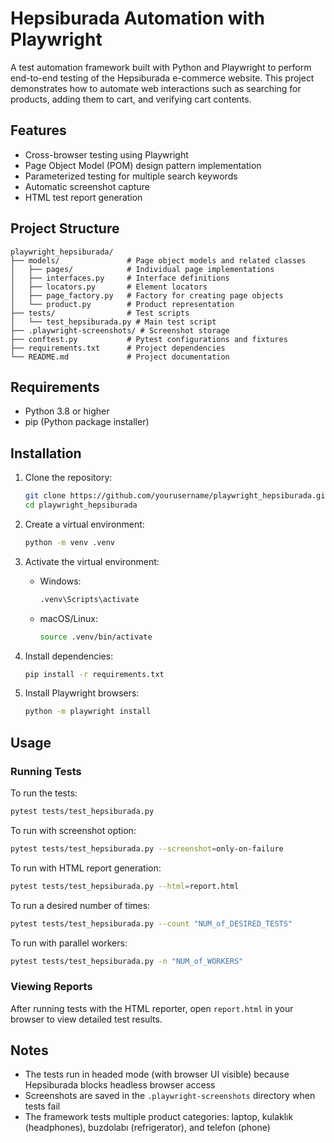 # Hepsiburada Automation with Playwright

A test automation framework built with Python and Playwright to perform end-to-end testing of the Hepsiburada e-commerce website. This project demonstrates how to automate web interactions such as searching for products, adding them to cart, and verifying cart contents.

## Features

- Cross-browser testing using Playwright
- Page Object Model (POM) design pattern implementation
- Parameterized testing for multiple search keywords
- Automatic screenshot capture
- HTML test report generation

## Project Structure

```
playwright_hepsiburada/
├── models/               # Page object models and related classes
│   ├── pages/            # Individual page implementations
│   ├── interfaces.py     # Interface definitions
│   ├── locators.py       # Element locators
│   ├── page_factory.py   # Factory for creating page objects
│   └── product.py        # Product representation
├── tests/                # Test scripts
│   └── test_hepsiburada.py # Main test script
├── .playwright-screenshots/ # Screenshot storage
├── conftest.py           # Pytest configurations and fixtures
├── requirements.txt      # Project dependencies
└── README.md             # Project documentation
```

## Requirements

- Python 3.8 or higher
- pip (Python package installer)

## Installation

1. Clone the repository:
   ```bash
   git clone https://github.com/yourusername/playwright_hepsiburada.git
   cd playwright_hepsiburada
   ```

2. Create a virtual environment:
   ```bash
   python -m venv .venv
   ```

3. Activate the virtual environment:
   - Windows:
     ```bash
     .venv\Scripts\activate
     ```
   - macOS/Linux:
     ```bash
     source .venv/bin/activate
     ```

4. Install dependencies:
   ```bash
   pip install -r requirements.txt
   ```

5. Install Playwright browsers:
   ```bash
   python -m playwright install
   ```

## Usage

### Running Tests

To run the tests:
```bash
pytest tests/test_hepsiburada.py
```

To run with screenshot option:
```bash
pytest tests/test_hepsiburada.py --screenshot=only-on-failure
```

To run with HTML report generation:
```bash
pytest tests/test_hepsiburada.py --html=report.html
```

To run a desired number of times:
```bash
pytest tests/test_hepsiburada.py --count "NUM_of_DESIRED_TESTS" 
```

To run with parallel workers:
```bash
pytest tests/test_hepsiburada.py -n "NUM_of_WORKERS" 
```

### Viewing Reports

After running tests with the HTML reporter, open `report.html` in your browser to view detailed test results.

## Notes

- The tests run in headed mode (with browser UI visible) because Hepsiburada blocks headless browser access
- Screenshots are saved in the `.playwright-screenshots` directory when tests fail
- The framework tests multiple product categories: laptop, kulaklık (headphones), buzdolabı (refrigerator), and telefon (phone)
